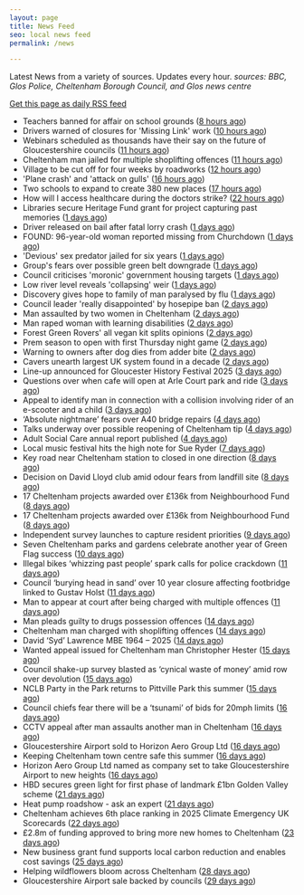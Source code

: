 ```yaml
---
layout: page
title: News Feed
seo: local news feed
permalink: /news

---
```


Latest News from a variety of sources. Updates every hour.
_sources: BBC, Glos Police, Cheltenham Borough Council, and Glos news centre_

[Get this page as daily RSS feed](/daily.rss)

<!-- news_marker starts -->
- Teachers banned for affair on school grounds ([8 hours ago](https://www.bbc.com/news/articles/cx2n2wn6p7zo))
- Drivers warned of closures for 'Missing Link' work ([10 hours ago](https://www.bbc.com/news/articles/c0m8dxkjz3eo))
- Webinars scheduled as thousands have their say on the future of Gloucestershire councils ([11 hours ago](https://gloucesternewscentre.co.uk/webinars-scheduled-as-thousands-have-their-say-on-the-future-of-gloucestershire-councils/))
- Cheltenham man jailed for multiple shoplifting offences ([11 hours ago](https://gloucesternewscentre.co.uk/cheltenham-man-jailed-for-multiple-shoplifting-offences/))
- Village to be cut off for four weeks by roadworks ([12 hours ago](https://www.bbc.com/news/articles/c9w19qy91ewo))
- 'Plane crash' and 'attack on gulls' ([16 hours ago](https://www.bbc.com/news/articles/cq8z8wj4yzgo))
- Two schools to expand to create 380 new places ([17 hours ago](https://www.bbc.com/news/articles/cp3k356p5d7o))
- How will I access healthcare during the doctors strike? ([22 hours ago](https://www.bbc.com/news/articles/cgq7qy232n3o))
- Libraries secure Heritage Fund grant for project capturing past memories ([1 days ago](https://gloucesternewscentre.co.uk/libraries-secure-heritage-fund-grant-for-project-capturing-past-memories/))
- Driver released on bail after fatal lorry crash ([1 days ago](https://www.bbc.com/news/articles/cwye4lnelp9o))
- FOUND: 96-year-old woman reported missing from Churchdown ([1 days ago](https://gloucesternewscentre.co.uk/search-for-96-year-old-woman-reported-missing-from-churchdown/))
- 'Devious' sex predator jailed for six years ([1 days ago](https://www.bbc.com/news/articles/czjkj7z44m4o))
- Group's fears over possible green belt downgrade ([1 days ago](https://www.bbc.com/news/articles/c07dr2jzglxo))
- Council criticises 'moronic' government housing targets ([1 days ago](https://www.bbc.com/news/articles/clym44deznlo))
- Low river level reveals 'collapsing' weir ([1 days ago](https://www.bbc.com/news/articles/czey4778n40o))
- Discovery gives hope to family of man paralysed by flu ([1 days ago](https://www.bbc.com/news/articles/cx23z44j3vro))
- Council leader 'really disappointed' by hosepipe ban ([2 days ago](https://www.bbc.com/news/articles/c7842vg3g5mo))
- Man assaulted by two women in Cheltenham ([2 days ago](https://gloucesternewscentre.co.uk/man-assaulted-by-two-women-in-cheltenham/))
- Man raped woman with learning disabilities ([2 days ago](https://www.bbc.com/news/articles/cly8exye0qpo))
- Forest Green Rovers' all vegan kit splits opinions ([2 days ago](https://www.bbc.com/news/articles/cj61l252yz9o))
- Prem season to open with first Thursday night game ([2 days ago](https://www.bbc.com/sport/rugby-union/articles/c3r959e1d5no))
- Warning to owners after dog dies from adder bite ([2 days ago](https://www.bbc.com/articles/cm2z38p5rpeo))
- Cavers unearth largest UK system found in a decade ([2 days ago](https://www.bbc.com/news/articles/cz6g4eg41wlo))
- Line-up announced for Gloucester History Festival 2025 ([3 days ago](https://gloucesternewscentre.co.uk/line-up-announced-for-gloucester-history-festival-2025/))
- Questions over when cafe will open at Arle Court park and ride ([3 days ago](https://gloucesternewscentre.co.uk/questions-over-when-cafe-will-open-at-arle-court-park-and-ride/))
- Appeal to identify man in connection with a collision involving rider of an e-scooter and a child ([3 days ago](https://gloucesternewscentre.co.uk/appeal-to-identify-man-in-connection-with-a-collision-involving-rider-of-an-e-scooter-and-a-child/))
- ‘Absolute nightmare’ fears over A40 bridge repairs ([4 days ago](https://gloucesternewscentre.co.uk/absolute-nightmare-fears-over-a40-bridge-repairs/))
- Talks underway over possible reopening of Cheltenham tip ([4 days ago](https://gloucesternewscentre.co.uk/talks-underway-over-possible-reopening-of-cheltenham-tip/))
- Adult Social Care annual report published ([4 days ago](https://gloucesternewscentre.co.uk/adult-social-care-annual-report-published/))
- Local music festival hits the high note for Sue Ryder ([7 days ago](https://gloucesternewscentre.co.uk/local-music-festival-hits-the-high-note-for-sue-ryder/))
- Key road near Cheltenham station to closed in one direction ([8 days ago](https://gloucesternewscentre.co.uk/key-road-near-cheltenham-station-to-closed-in-one-direction/))
- Decision on David Lloyd club amid odour fears from landfill site ([8 days ago](https://gloucesternewscentre.co.uk/decision-on-david-lloyd-club-amid-odour-fears-from-landfill-site/))
- 17 Cheltenham projects awarded over £136k from Neighbourhood Fund ([8 days ago](https://gloucesternewscentre.co.uk/17-cheltenham-projects-awarded-over-136k-from-neighbourhood-fund/))
- 17 Cheltenham projects awarded over £136k from Neighbourhood Fund ([8 days ago](https://www.cheltenham.gov.uk/news/article/3036/17_cheltenham_projects_awarded_over_136k_from_neighbourhood_fund))
- Independent survey launches to capture resident priorities ([9 days ago](https://www.cheltenham.gov.uk/news/article/3035/independent_survey_launches_to_capture_resident_priorities))
- Seven Cheltenham parks and gardens celebrate another year of Green Flag success ([10 days ago](https://www.cheltenham.gov.uk/news/article/3034/seven_cheltenham_parks_and_gardens_celebrate_another_year_of_green_flag_success))
- Illegal bikes ‘whizzing past people’ spark calls for police crackdown ([11 days ago](https://gloucesternewscentre.co.uk/illegal-bikes-whizzing-past-people-spark-calls-for-police-crackdown/))
- Council ‘burying head in sand’ over 10 year closure affecting footbridge linked to Gustav Holst ([11 days ago](https://gloucesternewscentre.co.uk/council-burying-head-in-sand-over-10-year-closure-affecting-footbridge-linked-to-gustav-holst/))
- Man to appear at court after being charged with multiple offences ([11 days ago](https://gloucesternewscentre.co.uk/man-to-appear-at-court-after-being-charged-with-multiple-offences/))
- Man pleads guilty to drugs possession offences ([14 days ago](https://gloucesternewscentre.co.uk/man-pleads-guilty-to-drugs-possession-offences/))
- Cheltenham man charged with shoplifting offences ([14 days ago](https://gloucesternewscentre.co.uk/cheltenham-man-charged-with-shoplifting-offences/))
- David ‘Syd’ Lawrence MBE 1964 – 2025 ([14 days ago](https://www.bbc.co.uk/sounds/play/p0lpkk2r))
- Wanted appeal issued for Cheltenham man Christopher Hester ([15 days ago](https://gloucesternewscentre.co.uk/wanted-appeal-issued-for-cheltenham-man-christopher-hester/))
- Council shake-up survey blasted as ‘cynical waste of money’ amid row over devolution ([15 days ago](https://gloucesternewscentre.co.uk/council-shake-up-survey-blasted-as-cynical-waste-of-money-amid-row-over-devolution/))
- NCLB Party in the Park returns to Pittville Park this summer ([15 days ago](https://www.cheltenham.gov.uk/news/article/3033/nclb_party_in_the_park_returns_to_pittville_park_this_summer))
- Council chiefs fear there will be a ‘tsunami’ of bids for 20mph limits ([16 days ago](https://gloucesternewscentre.co.uk/council-chiefs-fear-there-will-be-a-tsunami-of-bids-for-20mph-limits/))
- CCTV appeal after man assaults another man in Cheltenham ([16 days ago](https://gloucesternewscentre.co.uk/cctv-appeal-after-man-assaults-another-man-in-cheltenham/))
- Gloucestershire Airport sold to Horizon Aero Group Ltd ([16 days ago](https://gloucesternewscentre.co.uk/gloucestershire-airport-sold-to-horizon-aero-group-ltd/))
- Keeping Cheltenham town centre safe this summer ([16 days ago](https://www.cheltenham.gov.uk/news/article/3032/keeping_cheltenham_town_centre_safe_this_summer))
- Horizon Aero Group Ltd named as company set to take Gloucestershire Airport to new heights ([16 days ago](https://www.cheltenham.gov.uk/news/article/3031/horizon_aero_group_ltd_named_as_company_set_to_take_gloucestershire_airport_to_new_heights))
- HBD secures green light for first phase of landmark £1bn Golden Valley scheme ([21 days ago](https://www.cheltenham.gov.uk/news/article/3030/hbd_secures_green_light_for_first_phase_of_landmark_1bn_golden_valley_scheme))
- Heat pump roadshow - ask an expert ([21 days ago](https://www.cheltenham.gov.uk/news/article/3029/heat_pump_roadshow_-_ask_an_expert))
- Cheltenham achieves 6th place ranking in 2025 Climate Emergency UK Scorecards ([22 days ago](https://www.cheltenham.gov.uk/news/article/3028/cheltenham_achieves_6th_place_ranking_in_2025_climate_emergency_uk_scorecards))
- £2.8m of funding approved to bring more new homes to Cheltenham ([23 days ago](https://www.cheltenham.gov.uk/news/article/3027/28m_of_funding_approved_to_bring_more_new_homes_to_cheltenham))
- New business grant fund supports local carbon reduction and enables cost savings ([25 days ago](https://www.cheltenham.gov.uk/news/article/3026/new_business_grant_fund_supports_local_carbon_reduction_and_enables_cost_savings))
- Helping wildflowers bloom across Cheltenham ([28 days ago](https://www.cheltenham.gov.uk/news/article/3025/helping_wildflowers_bloom_across_cheltenham))
- Gloucestershire Airport sale backed by councils ([29 days ago](https://www.cheltenham.gov.uk/news/article/3024/gloucestershire_airport_sale_backed_by_councils))

<!-- news_marker ends -->
